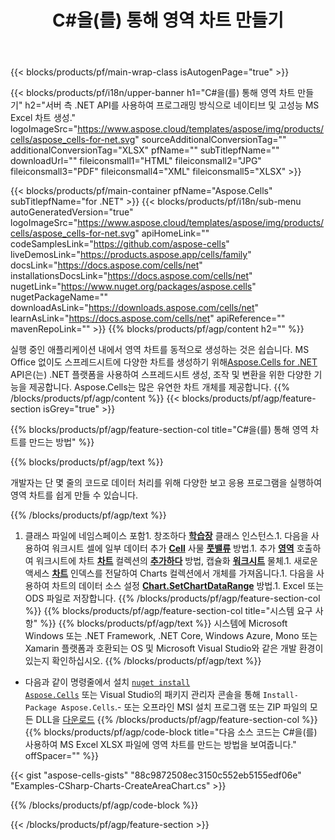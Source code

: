 ﻿---
title: C#을(를) 통해 영역 차트 만들기
url: /ko/net/create-area-chart/
description: C# .NET 라이브러리를 사용하여 Excel에 영역 차트를 만들기 위한 샘플 코드. VB.NET, Asp.NET 또는 모든 .NET 기반 응용 프로그램 내에서 MS Excel로 영역 차트를 생성하려면 이 코드를 사용하십시오.
---
{{< blocks/products/pf/main-wrap-class isAutogenPage="true" >}}

{{< blocks/products/pf/i18n/upper-banner h1="C#을(를) 통해 영역 차트 만들기" h2="서버 측 .NET API를 사용하여 프로그래밍 방식으로 네이티브 및 고성능 MS Excel 차트 생성." logoImageSrc="https://www.aspose.cloud/templates/aspose/img/products/cells/aspose_cells-for-net.svg" sourceAdditionalConversionTag="" additionalConversionTag="XLSX" pfName="" subTitlepfName="" downloadUrl="" fileiconsmall1="HTML" fileiconsmall2="JPG" fileiconsmall3="PDF" fileiconsmall4="XML" fileiconsmall5="XLSX" >}}

{{< blocks/products/pf/main-container pfName="Aspose.Cells" subTitlepfName="for .NET" >}}
{{< blocks/products/pf/i18n/sub-menu autoGeneratedVersion="true" logoImageSrc="https://www.aspose.cloud/templates/aspose/img/products/cells/aspose_cells-for-net.svg" apiHomeLink="" codeSamplesLink="https://github.com/aspose-cells" liveDemosLink="https://products.aspose.app/cells/family" docsLink="https://docs.aspose.com/cells/net" installationsDocsLink="https://docs.aspose.com/cells/net" nugetLink="https://www.nuget.org/packages/aspose.cells" nugetPackageName="" downloadAsLink="https://downloads.aspose.com/cells/net" learnAsLink="https://docs.aspose.com/cells/net" apiReference="" mavenRepoLink="" >}}
{{% blocks/products/pf/agp/content h2="" %}}

실행 중인 애플리케이션 내에서 영역 차트를 동적으로 생성하는 것은 쉽습니다. MS Office 없이도 스프레드시트에 다양한 차트를 생성하기 위해[Aspose.Cells for .NET](https://products.aspose.com/cells/net)  API은(는) .NET 플랫폼을 사용하여 스프레드시트 생성, 조작 및 변환을 위한 다양한 기능을 제공합니다. Aspose.Cells는 많은 유연한 차트 개체를 제공합니다.
{{% /blocks/products/pf/agp/content %}}
{{< blocks/products/pf/agp/feature-section isGrey="true" >}}

{{% blocks/products/pf/agp/feature-section-col title="C#을(를) 통해 영역 차트를 만드는 방법" %}}

{{% blocks/products/pf/agp/text %}}

개발자는 단 몇 줄의 코드로 데이터 처리를 위해 다양한 보고 응용 프로그램을 실행하여 영역 차트를 쉽게 만들 수 있습니다.

{{% /blocks/products/pf/agp/text %}}

1. 클래스 파일에 네임스페이스 포함1. 창조하다 [**학습장**](https://apireference.aspose.com/cells/net/aspose.cells/workbook) 클래스 인스턴스.1. 다음을 사용하여 워크시트 셀에 일부 데이터 추가 [**Cell**](https://apireference.aspose.com/cells/net/aspose.cells/cell) 사물 [**풋밸류**](https://apireference.aspose.com/cells/net/aspose.cells/cell/methods/putvalue/index) 방법.1. 추가 [**영역**](https://apireference.aspose.com/cells/net/aspose.cells.charts/charttype) 호출하여 워크시트에 차트 [**차트**](https://apireference.aspose.com/cells/net/aspose.cells.charts/chartcollection) 컬렉션의 [**추가하다**](https://apireference.aspose.com/cells/net/aspose.cells.charts/chartcollection/methods/add) 방법, 캡슐화 [**워크시트**](https://apireference.aspose.com/cells/net/aspose.cells/worksheet) 물체.1. 새로운 액세스 [**차트**](https://apireference.aspose.com/cells/net/aspose.cells.charts/chart) 인덱스를 전달하여 Charts 컬렉션에서 개체를 가져옵니다.1. 다음을 사용하여 차트의 데이터 소스 설정 [**Chart.SetChartDataRange**](https://https://apireference.aspose.com/cells/net/aspose.cells.charts/chart/methods/setchartdatarange) 방법.1. Excel 또는 ODS 파일로 저장합니다.
{{% /blocks/products/pf/agp/feature-section-col %}}
{{% blocks/products/pf/agp/feature-section-col title="시스템 요구 사항" %}}
{{% blocks/products/pf/agp/text %}}
시스템에 Microsoft Windows 또는 .NET Framework, .NET Core, Windows Azure, Mono 또는 Xamarin 플랫폼과 호환되는 OS 및 Microsoft Visual Studio와 같은 개발 환경이 있는지 확인하십시오.
{{% /blocks/products/pf/agp/text %}}
- 다음과 같이 명령줄에서 설치 <code><a href="https://downloads.aspose.com/cells/net">nuget install Aspose.Cells</a></code> 또는 Visual Studio의 패키지 관리자 콘솔을 통해 <code>Install-Package Aspose.Cells</code>.- 또는 오프라인 MSI 설치 프로그램 또는 ZIP 파일의 모든 DLL을 <a href="https://downloads.aspose.com/cells/net">다운로드</a>
{{% /blocks/products/pf/agp/feature-section-col %}}
{{% blocks/products/pf/agp/code-block title="다음 소스 코드는 C#을(를) 사용하여 MS Excel XLSX 파일에 영역 차트를 만드는 방법을 보여줍니다." offSpacer="" %}}

{{< gist "aspose-cells-gists" "88c9872508ec3150c552eb5155edf06e" "Examples-CSharp-Charts-CreateAreaChart.cs" >}}

{{% /blocks/products/pf/agp/code-block %}}

{{< /blocks/products/pf/agp/feature-section >}}

<!-- aboutfile Starts -->